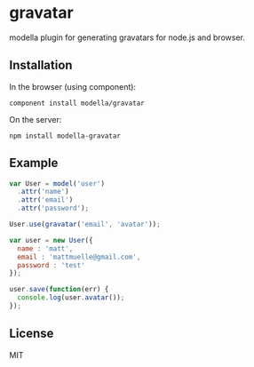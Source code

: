 # gravatar

  modella plugin for generating gravatars for node.js and browser.

## Installation

In the browser (using component):

    component install modella/gravatar

On the server:

    npm install modella-gravatar

## Example

```js
var User = model('user')
  .attr('name')
  .attr('email')
  .attr('password');

User.use(gravatar('email', 'avatar'));

var user = new User({
  name : 'matt',
  email : 'mattmuelle@gmail.com',
  password : 'test'
});

user.save(function(err) {
  console.log(user.avatar());
});
```

## License

MIT
